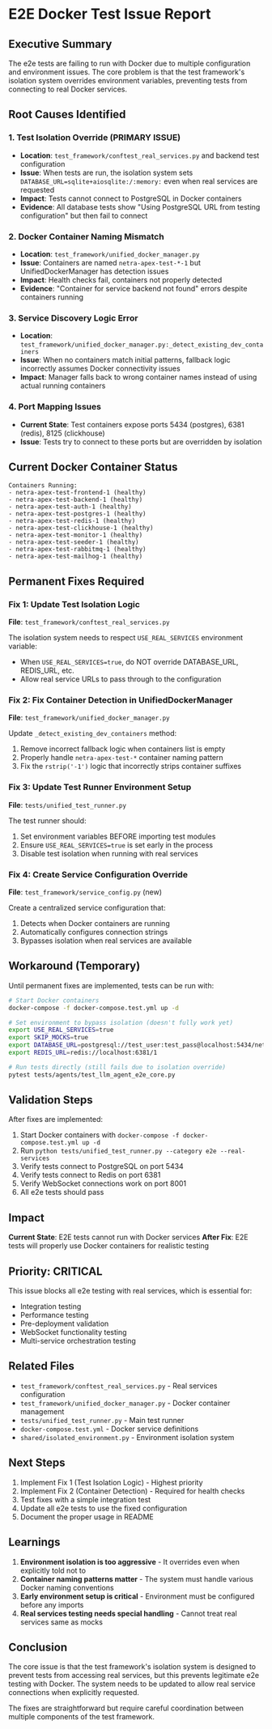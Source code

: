 # E2E Docker Test Issue Report

## Executive Summary

The e2e tests are failing to run with Docker due to multiple configuration and environment issues. The core problem is that the test framework's isolation system overrides environment variables, preventing tests from connecting to real Docker services.

## Root Causes Identified

### 1. **Test Isolation Override (PRIMARY ISSUE)**
- **Location**: `test_framework/conftest_real_services.py` and backend test configuration
- **Issue**: When tests are run, the isolation system sets `DATABASE_URL=sqlite+aiosqlite:/:memory:` even when real services are requested
- **Impact**: Tests cannot connect to PostgreSQL in Docker containers
- **Evidence**: All database tests show "Using PostgreSQL URL from testing configuration" but then fail to connect

### 2. **Docker Container Naming Mismatch**
- **Location**: `test_framework/unified_docker_manager.py`
- **Issue**: Containers are named `netra-apex-test-*-1` but UnifiedDockerManager has detection issues
- **Impact**: Health checks fail, containers not properly detected
- **Evidence**: "Container for service backend not found" errors despite containers running

### 3. **Service Discovery Logic Error**
- **Location**: `test_framework/unified_docker_manager.py:_detect_existing_dev_containers`
- **Issue**: When no containers match initial patterns, fallback logic incorrectly assumes Docker connectivity issues
- **Impact**: Manager falls back to wrong container names instead of using actual running containers

### 4. **Port Mapping Issues**
- **Current State**: Test containers expose ports 5434 (postgres), 6381 (redis), 8125 (clickhouse)
- **Issue**: Tests try to connect to these ports but are overridden by isolation

## Current Docker Container Status

```
Containers Running:
- netra-apex-test-frontend-1 (healthy)
- netra-apex-test-backend-1 (healthy) 
- netra-apex-test-auth-1 (healthy)
- netra-apex-test-postgres-1 (healthy)
- netra-apex-test-redis-1 (healthy)
- netra-apex-test-clickhouse-1 (healthy)
- netra-apex-test-monitor-1 (healthy)
- netra-apex-test-seeder-1 (healthy)
- netra-apex-test-rabbitmq-1 (healthy)
- netra-apex-test-mailhog-1 (healthy)
```

## Permanent Fixes Required

### Fix 1: Update Test Isolation Logic
**File**: `test_framework/conftest_real_services.py`

The isolation system needs to respect `USE_REAL_SERVICES` environment variable:
- When `USE_REAL_SERVICES=true`, do NOT override DATABASE_URL, REDIS_URL, etc.
- Allow real service URLs to pass through to the configuration

### Fix 2: Fix Container Detection in UnifiedDockerManager
**File**: `test_framework/unified_docker_manager.py`

Update `_detect_existing_dev_containers` method:
1. Remove incorrect fallback logic when containers list is empty
2. Properly handle `netra-apex-test-*` container naming pattern
3. Fix the `rstrip('-1')` logic that incorrectly strips container suffixes

### Fix 3: Update Test Runner Environment Setup
**File**: `tests/unified_test_runner.py`

The test runner should:
1. Set environment variables BEFORE importing test modules
2. Ensure `USE_REAL_SERVICES=true` is set early in the process
3. Disable test isolation when running with real services

### Fix 4: Create Service Configuration Override
**File**: `test_framework/service_config.py` (new)

Create a centralized service configuration that:
1. Detects when Docker containers are running
2. Automatically configures connection strings
3. Bypasses isolation when real services are available

## Workaround (Temporary)

Until permanent fixes are implemented, tests can be run with:

```bash
# Start Docker containers
docker-compose -f docker-compose.test.yml up -d

# Set environment to bypass isolation (doesn't fully work yet)
export USE_REAL_SERVICES=true
export SKIP_MOCKS=true
export DATABASE_URL=postgresql://test_user:test_pass@localhost:5434/netra_test
export REDIS_URL=redis://localhost:6381/1

# Run tests directly (still fails due to isolation override)
pytest tests/agents/test_llm_agent_e2e_core.py
```

## Validation Steps

After fixes are implemented:

1. Start Docker containers with `docker-compose -f docker-compose.test.yml up -d`
2. Run `python tests/unified_test_runner.py --category e2e --real-services`
3. Verify tests connect to PostgreSQL on port 5434
4. Verify tests connect to Redis on port 6381
5. Verify WebSocket connections work on port 8001
6. All e2e tests should pass

## Impact

**Current State**: E2E tests cannot run with Docker services
**After Fix**: E2E tests will properly use Docker containers for realistic testing

## Priority: CRITICAL

This issue blocks all e2e testing with real services, which is essential for:
- Integration testing
- Performance testing
- Pre-deployment validation
- WebSocket functionality testing
- Multi-service orchestration testing

## Related Files

- `test_framework/conftest_real_services.py` - Real services configuration
- `test_framework/unified_docker_manager.py` - Docker container management
- `tests/unified_test_runner.py` - Main test runner
- `docker-compose.test.yml` - Docker service definitions
- `shared/isolated_environment.py` - Environment isolation system

## Next Steps

1. Implement Fix 1 (Test Isolation Logic) - Highest priority
2. Implement Fix 2 (Container Detection) - Required for health checks
3. Test fixes with a simple integration test
4. Update all e2e tests to use the fixed configuration
5. Document the proper usage in README

## Learnings

1. **Environment isolation is too aggressive** - It overrides even when explicitly told not to
2. **Container naming patterns matter** - The system must handle various Docker naming conventions
3. **Early environment setup is critical** - Environment must be configured before any imports
4. **Real services testing needs special handling** - Cannot treat real services same as mocks

## Conclusion

The core issue is that the test framework's isolation system is designed to prevent tests from accessing real services, but this prevents legitimate e2e testing with Docker. The system needs to be updated to allow real service connections when explicitly requested.

The fixes are straightforward but require careful coordination between multiple components of the test framework.